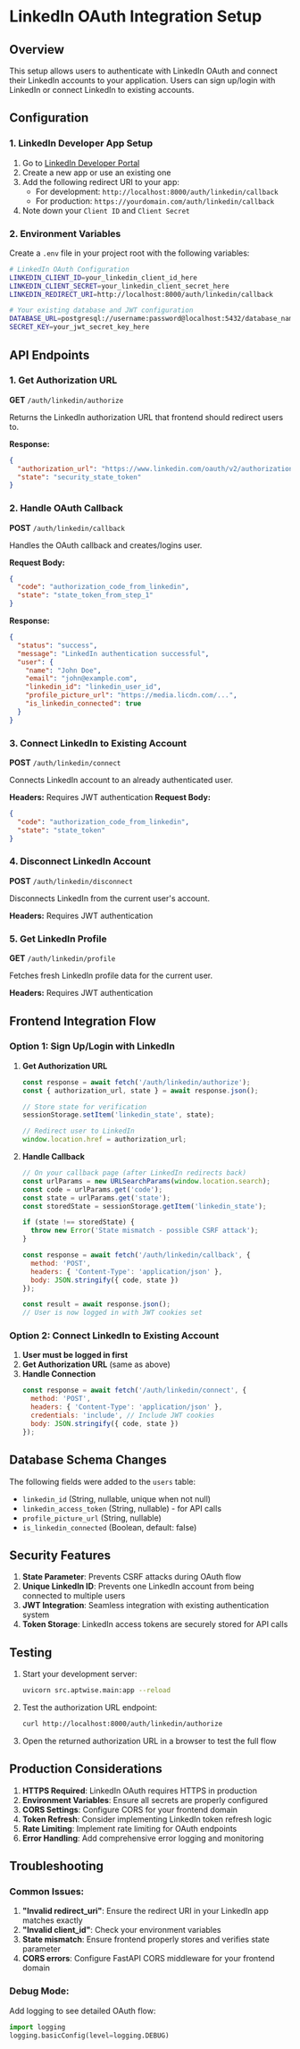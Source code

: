 # LinkedIn OAuth Integration Setup

## Overview
This setup allows users to authenticate with LinkedIn OAuth and connect their LinkedIn accounts to your application. Users can sign up/login with LinkedIn or connect LinkedIn to existing accounts.

## Configuration

### 1. LinkedIn Developer App Setup
1. Go to [LinkedIn Developer Portal](https://www.linkedin.com/developers/)
2. Create a new app or use an existing one
3. Add the following redirect URI to your app:
   - For development: `http://localhost:8000/auth/linkedin/callback`
   - For production: `https://yourdomain.com/auth/linkedin/callback`
4. Note down your `Client ID` and `Client Secret`

### 2. Environment Variables
Create a `.env` file in your project root with the following variables:

```bash
# LinkedIn OAuth Configuration
LINKEDIN_CLIENT_ID=your_linkedin_client_id_here
LINKEDIN_CLIENT_SECRET=your_linkedin_client_secret_here
LINKEDIN_REDIRECT_URI=http://localhost:8000/auth/linkedin/callback

# Your existing database and JWT configuration
DATABASE_URL=postgresql://username:password@localhost:5432/database_name
SECRET_KEY=your_jwt_secret_key_here
```

## API Endpoints

### 1. Get Authorization URL
**GET** `/auth/linkedin/authorize`

Returns the LinkedIn authorization URL that frontend should redirect users to.

**Response:**
```json
{
  "authorization_url": "https://www.linkedin.com/oauth/v2/authorization?...",
  "state": "security_state_token"
}
```

### 2. Handle OAuth Callback
**POST** `/auth/linkedin/callback`

Handles the OAuth callback and creates/logins user.

**Request Body:**
```json
{
  "code": "authorization_code_from_linkedin",
  "state": "state_token_from_step_1"
}
```

**Response:**
```json
{
  "status": "success",
  "message": "LinkedIn authentication successful",
  "user": {
    "name": "John Doe",
    "email": "john@example.com",
    "linkedin_id": "linkedin_user_id",
    "profile_picture_url": "https://media.licdn.com/...",
    "is_linkedin_connected": true
  }
}
```

### 3. Connect LinkedIn to Existing Account
**POST** `/auth/linkedin/connect`

Connects LinkedIn account to an already authenticated user.

**Headers:** Requires JWT authentication
**Request Body:**
```json
{
  "code": "authorization_code_from_linkedin",
  "state": "state_token"
}
```

### 4. Disconnect LinkedIn Account
**POST** `/auth/linkedin/disconnect`

Disconnects LinkedIn from the current user's account.

**Headers:** Requires JWT authentication

### 5. Get LinkedIn Profile
**GET** `/auth/linkedin/profile`

Fetches fresh LinkedIn profile data for the current user.

**Headers:** Requires JWT authentication

## Frontend Integration Flow

### Option 1: Sign Up/Login with LinkedIn

1. **Get Authorization URL**
   ```javascript
   const response = await fetch('/auth/linkedin/authorize');
   const { authorization_url, state } = await response.json();
   
   // Store state for verification
   sessionStorage.setItem('linkedin_state', state);
   
   // Redirect user to LinkedIn
   window.location.href = authorization_url;
   ```

2. **Handle Callback**
   ```javascript
   // On your callback page (after LinkedIn redirects back)
   const urlParams = new URLSearchParams(window.location.search);
   const code = urlParams.get('code');
   const state = urlParams.get('state');
   const storedState = sessionStorage.getItem('linkedin_state');
   
   if (state !== storedState) {
     throw new Error('State mismatch - possible CSRF attack');
   }
   
   const response = await fetch('/auth/linkedin/callback', {
     method: 'POST',
     headers: { 'Content-Type': 'application/json' },
     body: JSON.stringify({ code, state })
   });
   
   const result = await response.json();
   // User is now logged in with JWT cookies set
   ```

### Option 2: Connect LinkedIn to Existing Account

1. **User must be logged in first**
2. **Get Authorization URL** (same as above)
3. **Handle Connection**
   ```javascript
   const response = await fetch('/auth/linkedin/connect', {
     method: 'POST',
     headers: { 'Content-Type': 'application/json' },
     credentials: 'include', // Include JWT cookies
     body: JSON.stringify({ code, state })
   });
   ```

## Database Schema Changes

The following fields were added to the `users` table:

- `linkedin_id` (String, nullable, unique when not null)
- `linkedin_access_token` (String, nullable) - for API calls
- `profile_picture_url` (String, nullable)
- `is_linkedin_connected` (Boolean, default: false)

## Security Features

1. **State Parameter**: Prevents CSRF attacks during OAuth flow
2. **Unique LinkedIn ID**: Prevents one LinkedIn account from being connected to multiple users
3. **JWT Integration**: Seamless integration with existing authentication system
4. **Token Storage**: LinkedIn access tokens are securely stored for API calls

## Testing

1. Start your development server:
   ```bash
   uvicorn src.aptwise.main:app --reload
   ```

2. Test the authorization URL endpoint:
   ```bash
   curl http://localhost:8000/auth/linkedin/authorize
   ```

3. Open the returned authorization URL in a browser to test the full flow

## Production Considerations

1. **HTTPS Required**: LinkedIn OAuth requires HTTPS in production
2. **Environment Variables**: Ensure all secrets are properly configured
3. **CORS Settings**: Configure CORS for your frontend domain
4. **Token Refresh**: Consider implementing LinkedIn token refresh logic
5. **Rate Limiting**: Implement rate limiting for OAuth endpoints
6. **Error Handling**: Add comprehensive error logging and monitoring

## Troubleshooting

### Common Issues:

1. **"Invalid redirect_uri"**: Ensure the redirect URI in your LinkedIn app matches exactly
2. **"Invalid client_id"**: Check your environment variables
3. **State mismatch**: Ensure frontend properly stores and verifies state parameter
4. **CORS errors**: Configure FastAPI CORS middleware for your frontend domain

### Debug Mode:
Add logging to see detailed OAuth flow:
```python
import logging
logging.basicConfig(level=logging.DEBUG)
```
